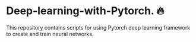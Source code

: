 # Deep-learning-with-Pytorch. 🔥
This repository contains scripts for using Pytorch deep learning framework to create and train neural networks.
